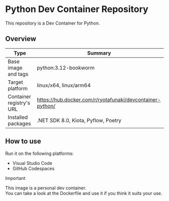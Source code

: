 # Python Dev Container Repository

This repository is a Dev Container for Python.

## Overview

| Type | Summary |
| --- | --- |
| Base image and tags | python:3.12-bookworm |
| Target platform | linux/x64, linux/arm64 |
| Container registry's URL | https://hub.docker.com/r/ryotafunaki/devcontainer-python/ |
| Installed packages | .NET SDK 8.0, Kiota, Pyflow, Poetry |

## How to use

Run it on the following platforms:
- Visual Studio Code
- GitHub Codespaces

> [!IMPORTANT]  
> This image is a personal dev container.  
> You can take a look at the Dockerfile and use it if you think it suits your use.
